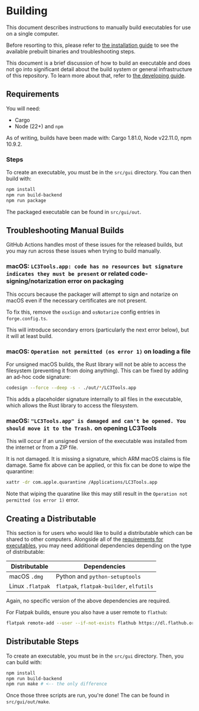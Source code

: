 # Building

This document describes instructions to manually build executables for use on a single computer.

Before resorting to this, please refer to [the installation guide](./INSTALL.md) to see the available prebuilt binaries and troubleshooting steps.

This document is a brief discussion of how to build an executable and does not go into significant detail about the build system or general infrastructure of this repository. To learn more about that, refer to [the developing guide](./DEVELOPING.md).

## Requirements

You will need:

- Cargo
- Node (22+) and `npm`

As of writing, builds have been made with: Cargo 1.81.0, Node v22.11.0, npm 10.9.2.


### Steps

To create an executable, you must be in the `src/gui` directory. You can then build with:

```sh
npm install
npm run build-backend
npm run package
```

The packaged executable can be found in `src/gui/out`.

## Troubleshooting Manual Builds

GitHub Actions handles most of these issues for the released builds, but you may run across these issues when trying to build manually.

### macOS: `LC3Tools.app: code has no resources but signature indicates they must be present` or related code-signing/notarization error on packaging

This occurs because the packager will attempt to sign and notarize on macOS even if the necessary certificates are not present.

To fix this, remove the `osxSign` and `osNotarize` config entries in `forge.config.ts`.

This will introduce secondary errors (particularly the next error below), but it will at least build.

### macOS: `Operation not permitted (os error 1)` on loading a file

For unsigned macOS builds, the Rust library will not be able to access the filesystem (preventing it from doing anything). This can be fixed by adding an ad-hoc code signature:

```sh
codesign --force --deep -s - ./out/*/LC3Tools.app
```

This adds a placeholder signature internally to all files in the executable, which allows the Rust library to access the filesystem.

### macOS: `"LC3Tools.app" is damaged and can't be opened. You should move it to the Trash.` on opening LC3Tools

This will occur if an unsigned version of the executable was installed from the internet or from a ZIP file.

It is not damaged. It is missing a signature, which ARM macOS claims is file damage. Same fix above can be applied, or this fix can be done to wipe the quarantine:

```sh
xattr -dr com.apple.quarantine /Applications/LC3Tools.app
```

Note that wiping the quaratine like this may still result in the `Operation not permitted (os error 1)` error.

## Creating a Distributable

This section is for users who would like to build a distributable which can be shared to other computers. Alongside all of the [requirements for executables](#requirements), you may need additional dependencies depending on the type of distributable:

| Distributable    | Dependencies                             |
|------------------|------------------------------------------|
| macOS `.dmg`     | Python and `python-setuptools`           |
| Linux `.flatpak` | `flatpak`, `flatpak-builder`, `elfutils` |

Again, no specific version of the above dependencies are required.

For Flatpak builds, ensure you also have a user remote to `flathub`:

```sh
flatpak remote-add --user --if-not-exists flathub https://dl.flathub.org/repo/flathub.flatpakrepo
```

## Distributable Steps

To create an executable, you must be in the `src/gui` directory. Then, you can build with:

```sh
npm install
npm run build-backend
npm run make # <-- the only difference
```

Once those three scripts are run, you're done! The can be found in `src/gui/out/make`.
